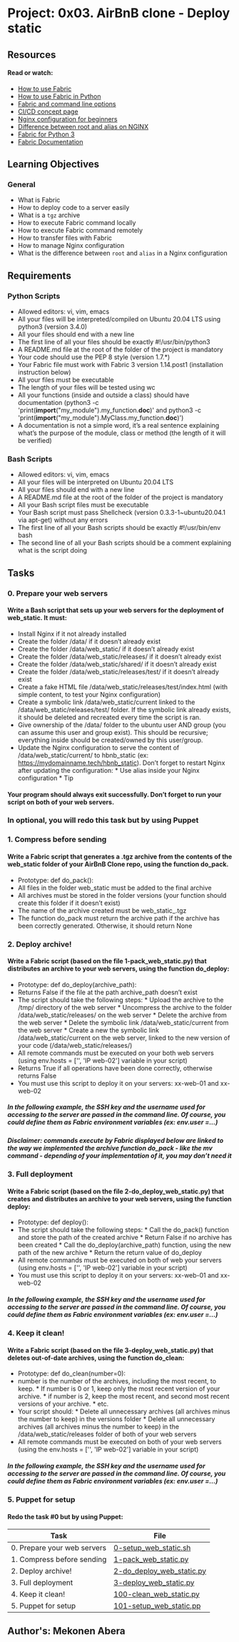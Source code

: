 # Project: 0x03. AirBnB clone - Deploy static

## Resources

#### Read or watch:

* [How to use Fabric](https://intranet.alxswe.com/rltoken/O0PSIn8xJeyeKZadiQCwDQ)
* [How to use Fabric in Python](https://intranet.alxswe.com/rltoken/ExX8laA65oUjSH8BuEEoeQ)
* [Fabric and command line options](https://intranet.alxswe.com/rltoken/RsyBHJIhoVBhOcQN-xP4cg)
* [CI/CD concept page](https://intranet.alxswe.com/rltoken/M_3lKmMAGA2KWujegl-ibA)
* [Nginx configuration for beginners](https://intranet.alxswe.com/rltoken/Ik7Ax-XDGGPZ__BRN2MK5g)
* [Difference between root and alias on NGINX](https://intranet.alxswe.com/rltoken/jgPdZF4sWxGLhs7uhYOONw)
* [Fabric for Python 3](https://intranet.alxswe.com/rltoken/ljadvnqOr21Gy_UsVRIUPQ)
* [Fabric Documentation](https://intranet.alxswe.com/rltoken/iVwVTXoFjfHxJMnL_JlSpg)
## Learning Objectives

### General

* What is Fabric
* How to deploy code to a server easily
* What is a <code>tgz</code> archive
* How to execute Fabric command locally
* How to execute Fabric command remotely
* How to transfer files with Fabric
* How to manage Nginx configuration
* What is the difference between <code>root</code> and <code>alias</code> in a Nginx configuration

## Requirements

### Python Scripts

* Allowed editors: vi, vim, emacs
* All your files will be interpreted/compiled on Ubuntu 20.04 LTS using python3 (version 3.4.0)
* All your files should end with a new line
* The first line of all your files should be exactly #!/usr/bin/python3
* A README.md file at the root of the folder of the project is mandatory
* Your code should use the PEP 8 style (version 1.7.*)
* Your Fabric file must work with Fabric 3 version 1.14.post1 (installation instruction below)
* All your files must be executable
* The length of your files will be tested using wc
* All your functions (inside and outside a class) should have documentation (python3 -c 'print(__import__("my_module").my_function.__doc__)' and python3 -c 'print(__import__("my_module").MyClass.my_function.__doc__)')
* A documentation is not a simple word, it’s a real sentence explaining what’s the purpose of the module, class or method (the length of it will be verified)

### Bash Scripts
* Allowed editors: vi, vim, emacs
* All your files will be interpreted on Ubuntu 20.04 LTS
* All your files should end with a new line
* A README.md file at the root of the folder of the project is mandatory
* All your Bash script files must be executable
* Your Bash script must pass Shellcheck (version 0.3.3-1~ubuntu20.04.1 via apt-get) without any errors
* The first line of all your Bash scripts should be exactly #!/usr/bin/env bash
* The second line of all your Bash scripts should be a comment explaining what is the script doing

## Tasks
### 0. Prepare your web servers
#### Write a Bash script that sets up your web servers for the deployment of web_static. It must:
* Install Nginx if it not already installed
* Create the folder /data/ if it doesn’t already exist
* Create the folder /data/web_static/ if it doesn’t already exist
* Create the folder /data/web_static/releases/ if it doesn’t already exist
* Create the folder /data/web_static/shared/ if it doesn’t already exist
* Create the folder /data/web_static/releases/test/ if it doesn’t already exist
* Create a fake HTML file /data/web_static/releases/test/index.html (with simple content, to test your Nginx configuration)
* Create a symbolic link /data/web_static/current linked to the /data/web_static/releases/test/ folder. If the symbolic link already exists, it should be deleted and recreated every time the script is ran.
* Give ownership of the /data/ folder to the ubuntu user AND group (you can assume this user and group exist). This should be recursive; everything inside should be created/owned by this user/group.
* Update the Nginx configuration to serve the content of /data/web_static/current/ to hbnb_static (ex: https://mydomainname.tech/hbnb_static). Don’t forget to restart Nginx after updating the configuration:
        * Use alias inside your Nginx configuration
        * Tip
#### Your program should always exit successfully. Don’t forget to run your script on both of your web servers.
### In optional, you will redo this task but by using Puppet

### 1. Compress before sending
#### Write a Fabric script that generates a .tgz archive from the contents of the web_static folder of your AirBnB Clone repo, using the function do_pack.
* Prototype: def do_pack():
* All files in the folder web_static must be added to the final archive
* All archives must be stored in the folder versions (your function should create this folder if it doesn’t exist)
* The name of the archive created must be web_static_<year><month><day><hour><minute><second>.tgz
* The function do_pack must return the archive path if the archive has been correctly generated. Otherwise, it should return None

### 2. Deploy archive!
#### Write a Fabric script (based on the file 1-pack_web_static.py) that distributes an archive to your web servers, using the function do_deploy:
* Prototype: def do_deploy(archive_path):
* Returns False if the file at the path archive_path doesn’t exist
* The script should take the following steps:
       * Upload the archive to the /tmp/ directory of the web server
       * Uncompress the archive to the folder /data/web_static/releases/<archive filename without extension> on the web server
       * Delete the archive from the web server
       * Delete the symbolic link /data/web_static/current from the web server
       * Create a new the symbolic link /data/web_static/current on the web server, linked to the new version of your code (/data/web_static/releases/<archive filename without extension>)
* All remote commands must be executed on your both web servers (using env.hosts = ['<IP web-01>', 'IP web-02'] variable in your script)
* Returns True if all operations have been done correctly, otherwise returns False
* You must use this script to deploy it on your servers: xx-web-01 and xx-web-02
##### In the following example, the SSH key and the username used for accessing to the server are passed in the command line. Of course, you could define them as Fabric environment variables (ex: env.user =...)
##### Disclaimer: commands execute by Fabric displayed below are linked to the way we implemented the archive function do_pack - like the mv command - depending of your implementation of it, you may don’t need it

### 3. Full deployment
#### Write a Fabric script (based on the file 2-do_deploy_web_static.py) that creates and distributes an archive to your web servers, using the function deploy:
* Prototype: def deploy():
* The script should take the following steps:
       * Call the do_pack() function and store the path of the created archive
       * Return False if no archive has been created
       * Call the do_deploy(archive_path) function, using the new path of the new archive
       * Return the return value of do_deploy
* All remote commands must be executed on both of web your servers (using env.hosts = ['<IP web-01>', 'IP web-02'] variable in your script)
* You must use this script to deploy it on your servers: xx-web-01 and xx-web-02
##### In the following example, the SSH key and the username used for accessing to the server are passed in the command line. Of course, you could define them as Fabric environment variables (ex: env.user =…)

### 4. Keep it clean!
#### Write a Fabric script (based on the file 3-deploy_web_static.py) that deletes out-of-date archives, using the function do_clean:
* Prototype: def do_clean(number=0):
* number is the number of the archives, including the most recent, to keep.
       * If number is 0 or 1, keep only the most recent version of your archive.
       * if number is 2, keep the most recent, and second most recent versions of your archive.
       * etc.
* Your script should:
       * Delete all unnecessary archives (all archives minus the number to keep) in the versions folder
       * Delete all unnecessary archives (all archives minus the number to keep) in the /data/web_static/releases folder of both of your web servers
* All remote commands must be executed on both of your web servers (using the env.hosts = ['<IP web-01>', 'IP web-02'] variable in your script)
##### In the following example, the SSH key and the username used for accessing to the server are passed in the command line. Of course, you could define them as Fabric environment variables (ex: env.user =…)

### 5. Puppet for setup
#### Redo the task #0 but by using Puppet:
| Task | File |
| ---- | ---- |
| 0. Prepare your web servers | [0-setup_web_static.sh](./) |
| 1. Compress before sending | [1-pack_web_static.py](./) |
| 2. Deploy archive! | [2-do_deploy_web_static.py](./) |
| 3. Full deployment | [3-deploy_web_static.py](./) |
| 4. Keep it clean! | [100-clean_web_static.py](./) |
| 5. Puppet for setup | [101-setup_web_static.pp](./) |

## Author's: Mekonen Abera
